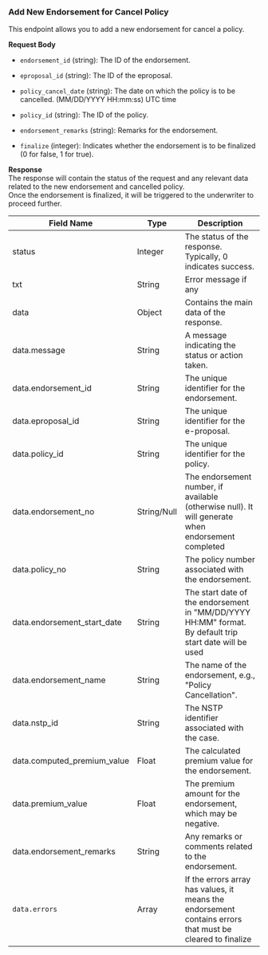 ### Add New Endorsement for Cancel Policy

This endpoint allows you to add a new endorsement for cancel a policy.

**Request Body**

- `endorsement_id` (string): The ID of the endorsement.
    
- `eproposal_id` (string): The ID of the eproposal.
    
- `policy_cancel_date` (string): The date on which the policy is to be cancelled. (MM/DD/YYYY HH:mm:ss) UTC time
    
- `policy_id` (string): The ID of the policy.
    
- `endorsement_remarks` (string): Remarks for the endorsement.
    
- `finalize` (integer): Indicates whether the endorsement is to be finalized (0 for false, 1 for true).
    

**Response**  
The response will contain the status of the request and any relevant data related to the new endorsement and cancelled policy.  
Once the endorsement is finalized, it will be triggered to the underwriter to proceed further.

| **Field Name** | **Type** | **Description** |
| --- | --- | --- |
| status | Integer | The status of the response. Typically, 0 indicates success. |
| txt | String | Error message if any |
| data | Object | Contains the main data of the response. |
| data.message | String | A message indicating the status or action taken. |
| data.endorsement_id | String | The unique identifier for the endorsement. |
| data.eproposal_id | String | The unique identifier for the e-proposal. |
| data.policy_id | String | The unique identifier for the policy. |
| data.endorsement_no | String/Null | The endorsement number, if available (otherwise null). It will generate when endorsement completed |
| data.policy_no | String | The policy number associated with the endorsement. |
| data.endorsement_start_date | String | The start date of the endorsement in "MM/DD/YYYY HH:MM" format. By default trip start date will be used |
| data.endorsement_name | String | The name of the endorsement, e.g., "Policy Cancellation". |
| data.nstp_id | String | The NSTP identifier associated with the case. |
| data.computed_premium_value | Float | The calculated premium value for the endorsement. |
| data.premium_value | Float | The premium amount for the endorsement, which may be negative. |
| data.endorsement_remarks | String | Any remarks or comments related to the endorsement. |
| `data.errors` | Array | If the errors array has values, it means the endorsement contains errors that must be cleared to finalize |